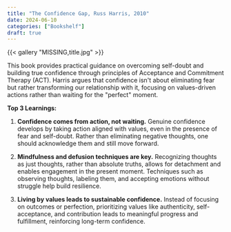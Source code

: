 ```yaml
---
title: "The Confidence Gap, Russ Harris, 2010"
date: 2024-06-10
categories: ["Bookshelf"]
draft: true
---
```


{{< gallery "MISSING,title.jpg" >}}

This book provides practical guidance on overcoming self-doubt and building true confidence through principles of Acceptance and Commitment Therapy (ACT). Harris argues that confidence isn't about eliminating fear but rather transforming our relationship with it, focusing on values-driven actions rather than waiting for the "perfect" moment.

**Top 3 Learnings:**

1. **Confidence comes from action, not waiting.** Genuine confidence develops by taking action aligned with values, even in the presence of fear and self-doubt. Rather than eliminating negative thoughts, one should acknowledge them and still move forward.

2. **Mindfulness and defusion techniques are key.** Recognizing thoughts as just thoughts, rather than absolute truths, allows for detachment and enables engagement in the present moment. Techniques such as observing thoughts, labeling them, and accepting emotions without struggle help build resilience.

3. **Living by values leads to sustainable confidence.** Instead of focusing on outcomes or perfection, prioritizing values like authenticity, self-acceptance, and contribution leads to meaningful progress and fulfillment, reinforcing long-term confidence.
